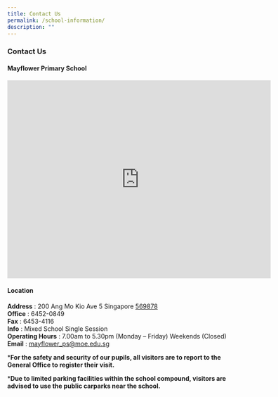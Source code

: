 ```yaml
---
title: Contact Us
permalink: /school-information/
description: ""
---
```

### Contact Us

#### Mayflower Primary School

<iframe loading="lazy" allowfullscreen="" style="border:0;" height="450" width="600" src="https://www.google.com/maps/embed?pb=!1m18!1m12!1m3!1d3988.6658221430107!2d103.84093521475404!3d1.3771829989955808!2m3!1f0!2f0!3f0!3m2!1i1024!2i768!4f13.1!3m3!1m2!1s0x31da1767dfafc7b9%3A0x9e5613c5fc9144a7!2sMayflower%20Primary%20School!5e0!3m2!1sen!2ssg!4v1669265928310!5m2!1sen!2ssg"></iframe>

#### Location

**Address** : 200 Ang Mo Kio Ave 5 Singapore&nbsp;[569878](https://goo.gl/maps/G8S2pTs7i7ooHkM26)<br>
**Office** : 6452-0849<br>
**Fax** : 6453-4116<br>
**Info** : Mixed School Single Session<br>
**Operating Hours** : 7.00am to 5.30pm (Monday – Friday) Weekends (Closed) <br>
**Email** : mayflower_ps@moe.edu.sg<br>

***For the safety and security of our pupils, all visitors are to report to the General Office to register their visit.**<br>

***Due to limited parking facilities within the school compound, visitors are advised to use the public carparks near the school.**





